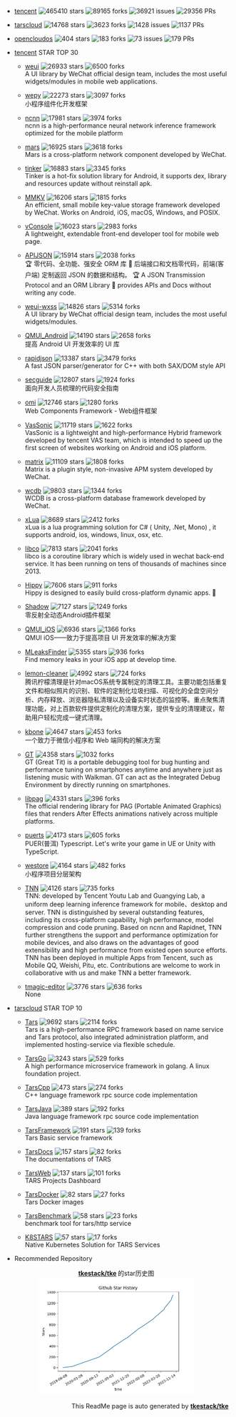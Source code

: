 
+ [tencent](https://github.com/tencent)
![465410 stars](https://img.shields.io/badge/Stars-465410-green)
![89165 forks](https://img.shields.io/badge/Forks-89165-green)
![36921 issues](https://img.shields.io/badge/Issues-36921-green)
![29356 PRs](https://img.shields.io/badge/PRs-29356-green)

+ [tarscloud](https://github.com/tarscloud)
![14768 stars](https://img.shields.io/badge/Stars-14768-green)
![3623 forks](https://img.shields.io/badge/Forks-3623-green)
![1428 issues](https://img.shields.io/badge/Issues-1428-green)
![1137 PRs](https://img.shields.io/badge/PRs-1137-green)

+ [opencloudos](https://github.com/opencloudos)
![404 stars](https://img.shields.io/badge/Stars-404-green)
![183 forks](https://img.shields.io/badge/Forks-183-green)
![73 issues](https://img.shields.io/badge/Issues-73-green)
![179 PRs](https://img.shields.io/badge/PRs-179-green)



+ [tencent](https://github.com/tencent) STAR TOP 30
    
    + [weui](https://github.com/tencent/weui) 
    ![26933 stars](https://img.shields.io/badge/Stars-26933-green)
    ![6500 forks](https://img.shields.io/badge/Forks-6500-green)  
    A UI library by WeChat official design team, includes the most useful widgets/modules in mobile web applications.
    
    + [wepy](https://github.com/tencent/wepy) 
    ![22273 stars](https://img.shields.io/badge/Stars-22273-green)
    ![3097 forks](https://img.shields.io/badge/Forks-3097-green)  
    小程序组件化开发框架
    
    + [ncnn](https://github.com/tencent/ncnn) 
    ![17981 stars](https://img.shields.io/badge/Stars-17981-green)
    ![3974 forks](https://img.shields.io/badge/Forks-3974-green)  
    ncnn is a high-performance neural network inference framework optimized for the mobile platform
    
    + [mars](https://github.com/tencent/mars) 
    ![16925 stars](https://img.shields.io/badge/Stars-16925-green)
    ![3618 forks](https://img.shields.io/badge/Forks-3618-green)  
    Mars is a cross-platform network component  developed by WeChat.
    
    + [tinker](https://github.com/tencent/tinker) 
    ![16883 stars](https://img.shields.io/badge/Stars-16883-green)
    ![3345 forks](https://img.shields.io/badge/Forks-3345-green)  
    Tinker is a hot-fix solution library for Android, it supports dex, library and resources update without reinstall apk.
    
    + [MMKV](https://github.com/tencent/MMKV) 
    ![16206 stars](https://img.shields.io/badge/Stars-16206-green)
    ![1815 forks](https://img.shields.io/badge/Forks-1815-green)  
    An efficient, small mobile key-value storage framework developed by WeChat. Works on Android, iOS, macOS, Windows, and POSIX.
    
    + [vConsole](https://github.com/tencent/vConsole) 
    ![16023 stars](https://img.shields.io/badge/Stars-16023-green)
    ![2983 forks](https://img.shields.io/badge/Forks-2983-green)  
    A lightweight, extendable front-end developer tool for mobile web page.
    
    + [APIJSON](https://github.com/tencent/APIJSON) 
    ![15914 stars](https://img.shields.io/badge/Stars-15914-green)
    ![2038 forks](https://img.shields.io/badge/Forks-2038-green)  
    🏆 零代码、全功能、强安全 ORM 库 🚀 后端接口和文档零代码，前端(客户端) 定制返回 JSON 的数据和结构。 🏆 A JSON Transmission Protocol and an ORM Library 🚀  provides APIs and Docs without writing any code.
    
    + [weui-wxss](https://github.com/tencent/weui-wxss) 
    ![14826 stars](https://img.shields.io/badge/Stars-14826-green)
    ![5314 forks](https://img.shields.io/badge/Forks-5314-green)  
    A UI library by WeChat official design team, includes the most useful widgets/modules.
    
    + [QMUI_Android](https://github.com/tencent/QMUI_Android) 
    ![14190 stars](https://img.shields.io/badge/Stars-14190-green)
    ![2658 forks](https://img.shields.io/badge/Forks-2658-green)  
    提高 Android UI 开发效率的 UI 库
    
    + [rapidjson](https://github.com/tencent/rapidjson) 
    ![13387 stars](https://img.shields.io/badge/Stars-13387-green)
    ![3479 forks](https://img.shields.io/badge/Forks-3479-green)  
    A fast JSON parser/generator for C++ with both SAX/DOM style API
    
    + [secguide](https://github.com/tencent/secguide) 
    ![12807 stars](https://img.shields.io/badge/Stars-12807-green)
    ![1924 forks](https://img.shields.io/badge/Forks-1924-green)  
    面向开发人员梳理的代码安全指南
    
    + [omi](https://github.com/tencent/omi) 
    ![12746 stars](https://img.shields.io/badge/Stars-12746-green)
    ![1280 forks](https://img.shields.io/badge/Forks-1280-green)  
    Web Components Framework - Web组件框架
    
    + [VasSonic](https://github.com/tencent/VasSonic) 
    ![11719 stars](https://img.shields.io/badge/Stars-11719-green)
    ![1622 forks](https://img.shields.io/badge/Forks-1622-green)  
    VasSonic is a lightweight and high-performance Hybrid framework developed by tencent VAS team, which is intended to speed up the first screen of websites working on Android and iOS platform. 
    
    + [matrix](https://github.com/tencent/matrix) 
    ![11109 stars](https://img.shields.io/badge/Stars-11109-green)
    ![1808 forks](https://img.shields.io/badge/Forks-1808-green)  
    Matrix is a plugin style, non-invasive APM system developed by WeChat.
    
    + [wcdb](https://github.com/tencent/wcdb) 
    ![9803 stars](https://img.shields.io/badge/Stars-9803-green)
    ![1344 forks](https://img.shields.io/badge/Forks-1344-green)  
    WCDB is a cross-platform database framework developed by WeChat.
    
    + [xLua](https://github.com/tencent/xLua) 
    ![8689 stars](https://img.shields.io/badge/Stars-8689-green)
    ![2412 forks](https://img.shields.io/badge/Forks-2412-green)  
    xLua is a lua programming solution for  C# ( Unity, .Net, Mono) , it supports android, ios, windows, linux, osx, etc.
    
    + [libco](https://github.com/tencent/libco) 
    ![7813 stars](https://img.shields.io/badge/Stars-7813-green)
    ![2041 forks](https://img.shields.io/badge/Forks-2041-green)  
    libco is a coroutine library which is widely used in wechat  back-end service. It has been running on tens of thousands of machines since 2013.
    
    + [Hippy](https://github.com/tencent/Hippy) 
    ![7606 stars](https://img.shields.io/badge/Stars-7606-green)
    ![911 forks](https://img.shields.io/badge/Forks-911-green)  
    Hippy is designed to easily build cross-platform dynamic apps. 👏
    
    + [Shadow](https://github.com/tencent/Shadow) 
    ![7127 stars](https://img.shields.io/badge/Stars-7127-green)
    ![1249 forks](https://img.shields.io/badge/Forks-1249-green)  
    零反射全动态Android插件框架
    
    + [QMUI_iOS](https://github.com/tencent/QMUI_iOS) 
    ![6936 stars](https://img.shields.io/badge/Stars-6936-green)
    ![1366 forks](https://img.shields.io/badge/Forks-1366-green)  
    QMUI iOS——致力于提高项目 UI 开发效率的解决方案
    
    + [MLeaksFinder](https://github.com/tencent/MLeaksFinder) 
    ![5355 stars](https://img.shields.io/badge/Stars-5355-green)
    ![936 forks](https://img.shields.io/badge/Forks-936-green)  
    Find memory leaks in your iOS app at develop time.
    
    + [lemon-cleaner](https://github.com/tencent/lemon-cleaner) 
    ![4992 stars](https://img.shields.io/badge/Stars-4992-green)
    ![724 forks](https://img.shields.io/badge/Forks-724-green)  
    腾讯柠檬清理是针对macOS系统专属制定的清理工具。主要功能包括重复文件和相似照片的识别、软件的定制化垃圾扫描、可视化的全盘空间分析、内存释放、浏览器隐私清理以及设备实时状态的监控等。重点聚焦清理功能，对上百款软件提供定制化的清理方案，提供专业的清理建议，帮助用户轻松完成一键式清理。
    
    + [kbone](https://github.com/tencent/kbone) 
    ![4647 stars](https://img.shields.io/badge/Stars-4647-green)
    ![453 forks](https://img.shields.io/badge/Forks-453-green)  
    一个致力于微信小程序和 Web 端同构的解决方案
    
    + [GT](https://github.com/tencent/GT) 
    ![4358 stars](https://img.shields.io/badge/Stars-4358-green)
    ![1032 forks](https://img.shields.io/badge/Forks-1032-green)  
    GT (Great Tit) is a portable debugging tool for bug hunting and performance tuning on smartphones anytime and anywhere just as listening music with Walkman. GT can act as the Integrated Debug Environment by directly running on smartphones.
    
    + [libpag](https://github.com/tencent/libpag) 
    ![4331 stars](https://img.shields.io/badge/Stars-4331-green)
    ![396 forks](https://img.shields.io/badge/Forks-396-green)  
    The official rendering library for PAG (Portable Animated Graphics) files that renders After Effects animations natively across multiple platforms.
    
    + [puerts](https://github.com/tencent/puerts) 
    ![4173 stars](https://img.shields.io/badge/Stars-4173-green)
    ![605 forks](https://img.shields.io/badge/Forks-605-green)  
    PUER(普洱) Typescript. Let's write your game in UE or Unity with TypeScript.
    
    + [westore](https://github.com/tencent/westore) 
    ![4164 stars](https://img.shields.io/badge/Stars-4164-green)
    ![482 forks](https://img.shields.io/badge/Forks-482-green)  
    小程序项目分层架构
    
    + [TNN](https://github.com/tencent/TNN) 
    ![4126 stars](https://img.shields.io/badge/Stars-4126-green)
    ![735 forks](https://img.shields.io/badge/Forks-735-green)  
    TNN: developed by Tencent Youtu Lab and Guangying Lab, a uniform deep learning inference framework for mobile、desktop and server. TNN is distinguished by several outstanding features, including its cross-platform capability, high performance, model compression and code pruning. Based on ncnn and Rapidnet, TNN further strengthens the support and performance optimization for mobile devices, and also draws on the advantages of good extensibility and high performance from existed open source efforts. TNN has been deployed in multiple Apps from Tencent, such as Mobile QQ, Weishi, Pitu, etc. Contributions are welcome to work in collaborative with us and make TNN a better framework. 
    
    + [tmagic-editor](https://github.com/tencent/tmagic-editor) 
    ![3776 stars](https://img.shields.io/badge/Stars-3776-green)
    ![636 forks](https://img.shields.io/badge/Forks-636-green)  
    None
    

+ [tarscloud](https://github.com/tarscloud) STAR TOP 10
    
    + [Tars](https://github.com/tarscloud/Tars) 
    ![9692 stars](https://img.shields.io/badge/Stars-9692-green)
    ![2114 forks](https://img.shields.io/badge/Forks-2114-green)  
    Tars is a high-performance RPC framework based on name service and Tars protocol, also integrated administration platform, and implemented hosting-service via flexible schedule.
    
    + [TarsGo](https://github.com/tarscloud/TarsGo) 
    ![3243 stars](https://img.shields.io/badge/Stars-3243-green)
    ![529 forks](https://img.shields.io/badge/Forks-529-green)  
    A  high performance microservice  framework  in golang. A linux foundation project.
    
    + [TarsCpp](https://github.com/tarscloud/TarsCpp) 
    ![473 stars](https://img.shields.io/badge/Stars-473-green)
    ![274 forks](https://img.shields.io/badge/Forks-274-green)  
    C++ language framework rpc source code implementation
    
    + [TarsJava](https://github.com/tarscloud/TarsJava) 
    ![389 stars](https://img.shields.io/badge/Stars-389-green)
    ![192 forks](https://img.shields.io/badge/Forks-192-green)  
    Java language framework rpc source code implementation
    
    + [TarsFramework](https://github.com/tarscloud/TarsFramework) 
    ![191 stars](https://img.shields.io/badge/Stars-191-green)
    ![139 forks](https://img.shields.io/badge/Forks-139-green)  
    Tars Basic service framework
    
    + [TarsDocs](https://github.com/tarscloud/TarsDocs) 
    ![157 stars](https://img.shields.io/badge/Stars-157-green)
    ![82 forks](https://img.shields.io/badge/Forks-82-green)  
    The documentations of TARS
    
    + [TarsWeb](https://github.com/tarscloud/TarsWeb) 
    ![137 stars](https://img.shields.io/badge/Stars-137-green)
    ![101 forks](https://img.shields.io/badge/Forks-101-green)  
    TARS Projects Dashboard
    
    + [TarsDocker](https://github.com/tarscloud/TarsDocker) 
    ![82 stars](https://img.shields.io/badge/Stars-82-green)
    ![27 forks](https://img.shields.io/badge/Forks-27-green)  
    Tars Docker  images
    
    + [TarsBenchmark](https://github.com/tarscloud/TarsBenchmark) 
    ![58 stars](https://img.shields.io/badge/Stars-58-green)
    ![23 forks](https://img.shields.io/badge/Forks-23-green)  
    benchmark tool for tars/http service
    
    + [K8STARS](https://github.com/tarscloud/K8STARS) 
    ![57 stars](https://img.shields.io/badge/Stars-57-green)
    ![17 forks](https://img.shields.io/badge/Forks-17-green)  
    Native Kubernetes  Solution for TARS Services
    


+ Recommended Repository  
<p align="center">
      <strong>
        <a href="https://github.com/tkestack/tke" target="_blank">tkestack/tke</a>
      </strong>  的star历史图
  <br>
  <img src="https://raw.githubusercontent.com/ButterAndButterfly/GithubTools/master/data/stars_history.jpg" width="350px"></img>    
</p>

<p align="right">
      This ReadMe page is auto generated by 
      <strong>
        <a href="https://github.com/tkestack/tke" target="_blank">tkestack/tke</a><br>
      </strong>   
</p>